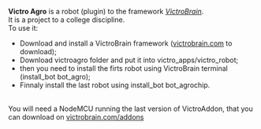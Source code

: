<b>Victro Agro</b> is a robot (plugin) to the framework <a href="http://victrobrain.com"><i>VictroBrain</i></a>. <BR>
It is a project to a college discipline.<BR>
To use it:<BR>
  <ul>
  <li>Download and install a VictroBrain framework (<a href="http://victrobrain.com">victrobrain.com</a> to download);</li>
  <li>Download victroagro folder and put it into victro_apps/victro_robot;</li>
  <li>then you need to install the firts robot using VictroBrain terminal (install_bot bot_agro);</li>
  <li>Finnaly install the last robot using install_bot bot_agrochip.</li>
  </ul>
<BR>  
You will need a NodeMCU running the last version of VictroAddon, that you can download on <a href="http://victrobrain.com/addons">victrobrain.com/addons</a>

